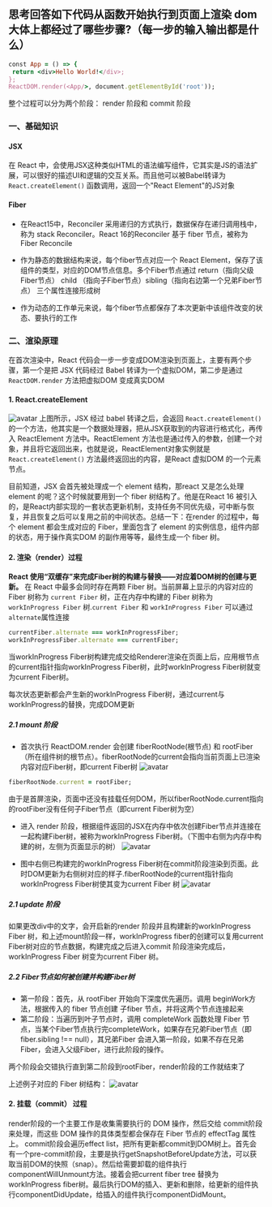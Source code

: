 ## 思考回答如下代码从函数开始执行到页面上渲染 dom 大体上都经过了哪些步骤?（每一步的输入输出都是什么）

``` ruby
const App = () => {
 return <div>Hello World!</div>;
};
ReactDOM.render(<App/>, document.getElementById('root'));
```

整个过程可以分为两个阶段： render 阶段和 commit 阶段

### 一、基础知识

#### JSX

在 React 中，会使用JSX这种类似HTML的语法编写组件，它其实是JS的语法扩展，可以很好的描述UI和逻辑的交互关系。而且他可以被Babel转译为 `React.createElement()` 函数调用，返回一个"React Element"的JS对象

#### Fiber

- 在React15中，Reconciler 采用递归的方式执行，数据保存在递归调用栈中，称为 stack Reconciler。React 16的Reconciler 基于 fiber 节点，被称为 Fiber Reconcile

- 作为静态的数据结构来说，每个fiber节点对应一个 React Element，保存了该组件的类型，对应的DOM节点信息。多个Fiber节点通过 return（指向父级Fiber节点） child （指向子Fiber节点）sibling（指向右边第一个兄弟Fiber节点） 三个属性连接形成树

- 作为动态的工作单元来说，每个fiber节点都保存了本次更新中该组件改变的状态、要执行的工作

### 二、渲染原理

在首次渲染中，React 代码会一步一步变成DOM渲染到页面上，主要有两个步骤，第一个是把 JSX 代码经过 Babel 转译为一个虚拟DOM，第二步是通过 `ReactDOM.render` 方法把虚拟DOM 变成真实DOM

#### 1. React.createElement

![avatar](/first-week/babel.jpeg)
上图所示，JSX 经过 babel 转译之后，会返回 `React.createElement()` 的一个方法，他其实是一个数据处理器，把从JSX获取到的内容进行格式化，再传入 ReactElement 方法中。ReactElement 方法也是通过传入的参数，创建一个对象，并且将它返回出来，也就是说，ReactElement对象实例就是 `React.createElement()` 方法最终返回出的内容，是React 虚拟DOM 的一个元素节点。

目前知道，JSX 会首先被处理成一个 element 结构，那react 又是怎么处理 element 的呢？这个时候就要用到一个 fiber 树结构了。他是在React 16 被引入的，是React内部实现的一套状态更新机制，支持任务不同优先级，可中断与恢复，并且恢复之后可以复用之前的中间状态。总结一下：在render 的过程中，每个 element 都会生成对应的 Fiber，里面包含了 element 的实例信息，组件内部的状态，用于操作真实DOM 的副作用等等，最终生成一个 fiber 树。

#### 2. 渲染（render）过程

**React 使用“双缓存”来完成Fiber树的构建与替换——对应着DOM树的创建与更新。**
在 React 中最多会同时存在两颗 Fiber 树。当前屏幕上显示的内容对应的 Fiber 树称为 `current Fiber` 树，正在内存中构建的 Fiber 树称为 `workInProgress Fiber` 树.`current Fiber` 和 `workInProgress Fiber` 可以通过 `alternate`属性连接

``` ruby
currentFiber.alternate === workInProgressFiber;
workInProgressFiber.alternate === currentFiber;
```

当workInProgress Fiber树构建完成交给Renderer渲染在页面上后，应用根节点的current指针指向workInProgress Fiber树，此时workInProgress Fiber树就变为current Fiber树。

每次状态更新都会产生新的workInProgress Fiber树，通过current与workInProgress的替换，完成DOM更新

##### 2.1 mount 阶段

- 首次执行 ReactDOM.render 会创建 fiberRootNode(根节点) 和 rootFiber（所在组件树的根节点）。fiberRootNode的current会指向当前页面上已渲染内容对应Fiber树，即current Fiber树
![avatar](/first-week/fiber.jpg)

``` ruby
fiberRootNode.current = rootFiber;
```

由于是首屏渲染，页面中还没有挂载任何DOM，所以fiberRootNode.current指向的rootFiber没有任何子Fiber节点（即current Fiber树为空）

- 进入 render 阶段，根据组件返回的JSX在内存中依次创建Fiber节点并连接在一起构建Fiber树，被称为workInProgress Fiber树。（下图中右侧为内存中构建的树，左侧为页面显示的树）
![avatar](/first-week/currrentFiber.jpg)

- 图中右侧已构建完的workInProgress Fiber树在commit阶段渲染到页面。此时DOM更新为右侧树对应的样子.fiberRootNode的current指针指向workInProgress Fiber树使其变为current Fiber 树
![avatar](/first-week/workFiber.jpg)

##### 2.1 update 阶段

如果更改div中的文字，会开启新的render 阶段并且构建新的workInProgress Fiber 树，和上述mount阶段一样，workInProgress fiber的创建可以复用current Fiber树对应的节点数据，构建完成之后进入commit 阶段渲染完成后，workInProgress Fiber 树变为current Fiber 树。

##### 2.2 Fiber节点如何被创建并构建Fiber树

- 第一阶段：首先，从 rootFiber 开始向下深度优先遍历。调用 beginWork方法，根据传入的 fiber 节点创建 子fiber 节点，并将这两个节点连接起来
- 第二阶段：当遍历到叶子节点时，调用 completeWork 函数处理 Fiber 节点，当某个Fiber节点执行完completeWork，如果存在兄弟Fiber节点（即fiber.sibling !== null），其兄弟Fiber 会进入第一阶段，如果不存在兄弟Fiber，会进入父级Fiber，进行此阶段的操作。

两个阶段会交错执行直到第二阶段到rootFiber，render阶段的工作就结束了

上述例子对应的 Fiber 树结构：
![avatar](/first-week/fiberEg.jpg)

#### 2. 挂载（commit） 过程

render阶段的一个主要工作是收集需要执行的 DOM 操作，然后交给 commit阶段 来处理，而这些 DOM 操作的具体类型都会保存在 Fiber 节点的 effectTag 属性上。
commit阶段会遍历effect list，把所有更新都commit到DOM树上。首先会有一个pre-commit阶段，主要是执行getSnapshotBeforeUpdate方法，可以获取当前DOM的快照（snap）。然后给需要卸载的组件执行componentWillUnmount方法。接着会把current fiber tree 替换为workInProgress fiber树。最后执行DOM的插入、更新和删除，给更新的组件执行componentDidUpdate，给插入的组件执行componentDidMount。
